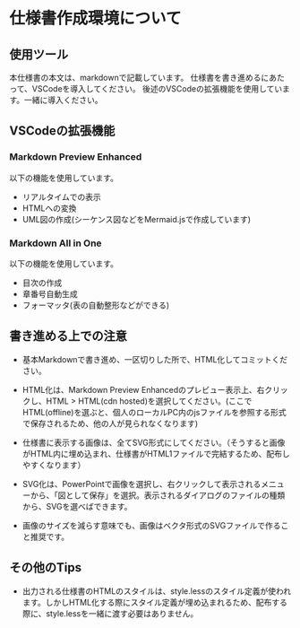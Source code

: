 # 仕様書作成環境について

## 使用ツール

本仕様書の本文は、markdownで記載しています。
仕様書を書き進めるにあたって、VSCodeを導入してください。
後述のVSCodeの拡張機能を使用しています。一緒に導入ください。

## VSCodeの拡張機能

### Markdown Preview Enhanced

以下の機能を使用しています。

- リアルタイムでの表示
- HTMLへの変換
- UML図の作成(シーケンス図などをMermaid.jsで作成しています)

### Markdown All in One

以下の機能を使用しています。

- 目次の作成
- 章番号自動生成
- フォーマッタ(表の自動整形などができる)

## 書き進める上での注意

- 基本Markdownで書き進め、一区切りした所で、HTML化してコミットください。
- HTML化は、Markdown Preview Enhancedのプレビュー表示上、右クリックし、HTML > HTML(cdn hosted)を選択してください。(ここでHTML(offline)を選ぶと、個人のローカルPC内のjsファイルを参照する形式で保存されるため、他の人が見られなくなります)

- 仕様書に表示する画像は、全てSVG形式にしてください。（そうすると画像がHTML内に埋め込まれ、仕様書がHTML1ファイルで完結するため、配布しやすくなります）
- SVG化は、PowerPointで画像を選択し、右クリックして表示されるメニューから、「図として保存」を選択。表示されるダイアログのファイルの種類から、SVGを選べばできます。
- 画像のサイズを減らす意味でも、画像はベクタ形式のSVGファイルで作ること推奨です。

## その他のTips

- 出力される仕様書のHTMLのスタイルは、style.lessのスタイル定義が使われます。しかしHTML化する際にスタイル定義が埋め込まれるため、配布する際に、style.lessを一緒に渡す必要はありません。
